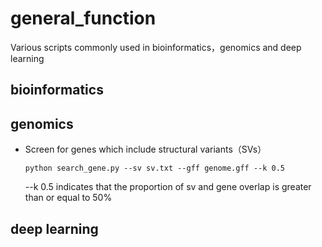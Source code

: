 # general_function
Various scripts commonly used in bioinformatics，genomics and deep learning

## bioinformatics

## genomics
 * Screen for genes which include structural variants（SVs）

   `python search_gene.py --sv sv.txt --gff genome.gff --k 0.5`

   --k 0.5 indicates that the proportion of sv and gene overlap is greater than or equal to 50%

## deep learning
